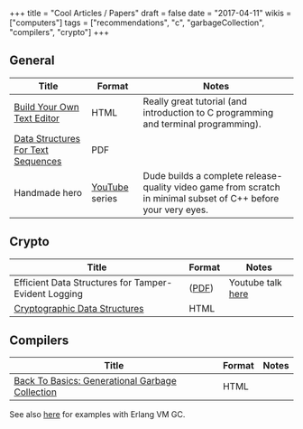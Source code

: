 +++
title = "Cool Articles / Papers"
draft = false
date = "2017-04-11"
wikis = ["computers"]
tags = ["recommendations", "c", "garbageCollection", "compilers", "crypto"]
+++

## General

| Title | Format | Notes |
|-------|--------|-------|
| [Build Your Own Text Editor](http://viewsourcecode.org/snaptoken/kilo/) | HTML | Really great tutorial (and introduction to C programming and terminal programming). |
| [Data Structures For Text Sequences](https://www.cs.unm.edu/~crowley/papers/sds.pdf) | PDF | |
| Handmade hero | [YouTube](https://handmadehero.org/) series | Dude builds a complete release-quality video game from scratch in minimal subset of C++ before your very eyes. |

## Crypto

| Title | Format | Notes |
|-------|--------|-------|
| Efficient Data Structures for Tamper-Evident Logging | ([PDF](http://people.cs.vt.edu/danfeng/courses/cs6204/sp10-papers/crosby.pdf)) | Youtube talk [here](https://youtu.be/G0tkCxq9OuE) |
| [Cryptographic Data Structures](https://blog.bren2010.io/2015/04/07/data-structures.html) | HTML | |


## Compilers

| Title | Format | Notes |
|-------|--------|-------|
| [Back To Basics: Generational Garbage Collection](https://blogs.msdn.microsoft.com/abhinaba/2009/03/02/back-to-basics-generational-garbage-collection/) | HTML | |

See also [here](/wiki-main/computers/elixir\_resources) for examples with Erlang VM
GC.
